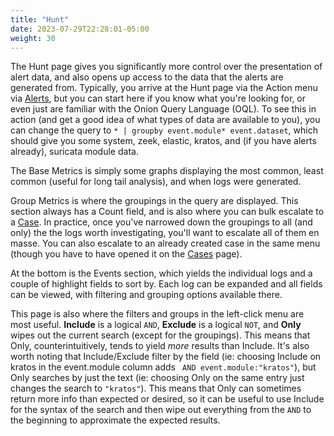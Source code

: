 ```yaml
---
title: "Hunt"
date: 2023-07-29T22:28:01-05:00
weight: 30
---
```


The Hunt page gives you significantly more control over the presentation of alert data, and also opens up access to the data that the alerts are generated from. Typically, you arrive at the Hunt page via the Action menu via [Alerts](./alerts), but you can start here if you know what you're looking for, or even just are familiar with the Onion Query Language (OQL). To see this in action (and get a good idea of what types of data are available to you), you can change the query to `* | groupby event.module* event.dataset`, which should give you some system, zeek, elastic, kratos, and (if you have alerts already), suricata module data.

The Base Metrics is simply some graphs displaying the most common, least common (useful for long tail analysis), and when logs were generated.

Group Metrics is where the groupings in the query are displayed. This section always has a Count field, and is also where you can bulk escalate to a [Case](./cases). In practice, once you've narrowed down the groupings to all (and only) the the logs worth investigating, you'll want to escalate all of them en masse. You can also escalate to an already created case in the same menu (though you have to have opened it on the [Cases](./cases) page).

At the bottom is the Events section, which yields the individual logs and a couple of highlight fields to sort by. Each log can be expanded and all fields can be viewed, with filtering and grouping options available there.

This page is also where the filters and groups in the left-click menu are most useful. **Include** is a logical `AND`, **Exclude** is a logical `NOT`, and **Only** wipes out the current search (except for the groupings). This means that Only, counterintuitively, tends to yield *more* results than Include. It's also worth noting that Include/Exclude filter by the field (ie: choosing Include on kratos in the event.module column adds ` AND event.module:"kratos"`), but Only searches by just the text (ie: choosing Only on the same entry just changes the search to `"kratos"`). This means that Only can sometimes return more info than expected or desired, so it can be useful to use Include for the syntax of the search and then wipe out everything from the `AND` to the beginning to approximate the expected results.
